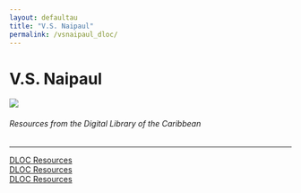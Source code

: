 ```yaml
---
layout: defaultau
title: "V.S. Naipaul"
permalink: /vsnaipaul_dloc/
---
```

<!-- partial:index.partial.html -->
<div class="content">
    <h1>V.S. Naipaul</h1>
    <div class="quote">
        <div><img src="https://cdn.britannica.com/15/196015-050-6A423C9A/VS-Naipaul-2014.jpg" class="logo"></div>
    </div>
    <body>
    <h6>Resources from the Digital Library of the Caribbean</h6><hr> 
        <a href="https://www.dloc.com/UF00072147/00123/images/4" target="_blank">DLOC Resources</a><br>
        <a href="https://www.dloc.com/UF00096005/00025/images/147" target="_blank">DLOC Resources</a><br>
        <a href="https://www.dloc.com/AA00030210/00001/images/0" target="_blank">DLOC Resources</a><br>
    </body> 
          </div>
  <!-- partial -->
<script src='https://cdnjs.cloudflare.com/ajax/libs/jquery/3.1.1/jquery.min.js'></script><script  src="{{ site.baseurl }}/assets/js/authorscript.js"></script>